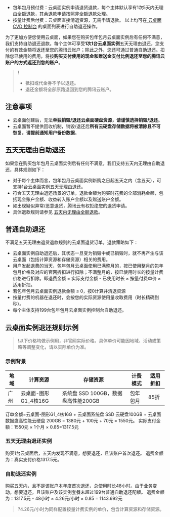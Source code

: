 - 包年包月预付费：云桌面实例申请退货退款，每个主体默认享有1次5天内无理由全额退款，其余退款申请按照非全额退款处理。
- 按量计费后付费：云桌面直接清退资源，无需申请退款。
以上均可在[ 云桌面 CVD 控制台](https://console.cloud.tencent.com/cvd) 的桌面列表进行自助退还操作。

为了更加方便您使用云桌面，如果您在购买包年包月云桌面实例后有任何不满意，我们支持自助退还退款。每个主体可享受**1次1台云桌面实例**五天无理由退还，您支付的有效金额将返还至您的腾讯云账户；除此之外，您还可通过普通自助退还。扣除您已使用的费用，将按**购买支付使用的现金和赠送金支付比例退还至您的腾讯云账户的方式返还到您的账户**。
>!
>- 抵扣或代金券不予以退还。
>- 退还金额将全部原路退回到您的腾讯云账户。


## 注意事项
- 云桌面创建后，无法**单独销毁/退还云桌面硬盘资源，请谨慎选择销毁/退还**。
- 云桌面暂不提供回收机制，销毁/退还后**所有云硬盘存储数据将被清除且不可恢复，请提前通知用户备份数据**。


## 五天无理由自助退还
如果您在购买包年包月云桌面实例后有任何不满意，我们支持五天内无理由自助退还，具体规则如下：
- 对于每个主体而言，包年包月云桌面实例新购之日起五天之内（含五天），可支持1台云桌面实例五天无理由退还。
- 符合五天无理由退还场景的订单，退款金额为购买时花费的全部消耗金额，包括现金账户金额、收益转入账户金额以及赠送账户金额。
- 如出现疑似异常/恶意退货，腾讯云有权拒绝您的退货申请。
- 具体退款规则请参见 [五天内无理由全额退款](https://cloud.tencent.com/document/product/555/7440#.E4.BA.94.E5.A4.A9.E5.86.85.E6.97.A0.E7.90.86.E7.94.B1.E5.85.A8.E9.A2.9D.E9.80.80.E6.AC.BE)。

## 普通自助退还
不满足五天无理由退货退款规则的云桌面退货订单，退款策略如下：
* 云桌面实例自助退还后，其状态一旦变为销毁中或已销毁时，就不再产生与该云桌面（包括计算资源和存储资源）相关的费用。
* 用户发起退费的当天，包年包月云桌面使用已满整月的，按已使用整月的包年包月价格及对应的官网折扣进行扣除；不满整月的，按已使用时长的按量计费价格进行扣除。即退费金额  = 实际支付金额 - 已使用时长 × 按量付费单价 × 适用折扣。
* 若包年包月云桌面实例退款金额 ≤ 0，按0计算并清退资源
* 按量付费的机器在退还时，会按您的实际资源使用量收取费用（时长精确到秒）。
* 每个主体支持199台包年包月云桌面实例控制台自助退还。

## 云桌面实例退还规则示例
>!以下价格均做示例用，非官网实际价格。具体单价可能因地域、活动或策略等调整变化，请以实际单价为准。

### 示例背景
| 地域 | 计算资源 | 存储资源 | 计费模式 | 适用折扣 |
| ----------------- | --------------- | ----------------- | --------------- | ----------------- | 
|广州|云桌面-图形G1_4核16G|系统盘 SSD 100GB，数据盘高性能200GB|包年包月|85折|

订单金额=云桌面-图形G1_4核16G + 云桌面系统盘 SSD 云硬盘100GB + 云桌面数据盘高性能云硬盘 200GB = 1380元 + 100元 + 70元 = 1550元。
实际支付金额：1550元 × 1个月 × 0.85=1317.5元

### 五天无理由退还实例
购买1台云桌面后，五天内发现不满意，想要退还，且该账户首次退还。
退费金额为：真实支付价格1317.5元。

### 自助退还实例
购买五天内，且不是该账户本年度首次退还，总使用时长48小时。由于业务变动，想要退还，且该账户及该实例套餐未超过199台普通自助退还配额。
退费金额为：1317.5元 - 48小时 × 4.26元/小时 × 0.85 = 1143.692元  
>?4.26元/小时为同样配置按量计费实例的单价，包含计算资源和存储资源。
